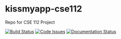 # kissmyapp-cse112
Repo for CSE 112 Project

[![Build Status](https://travis-ci.com/cprafullchandra/kissmyapp-cse112.svg?token=1ofap7UzGpbwaE2UqF3s&branch=master)](https://travis-ci.com/cprafullchandra/kissmyapp-cse112)
[![Code Issues](https://www.quantifiedcode.com/api/v1/project/484437f7640d4376bc52b5c5036c0dc1/badge.svg)](https://www.quantifiedcode.com/app/project/484437f7640d4376bc52b5c5036c0dc1)
[![Documentation Status](https://readthedocs.org/projects/kissmyapp-cse112/badge/?version=latest)](http://kissmyapp-cse112.readthedocs.io/en/latest/?badge=latest)
